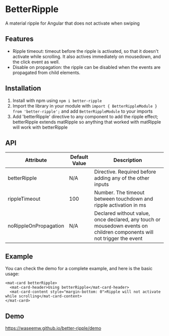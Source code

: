 # BetterRipple

A material ripple for Angular that does not activate when swiping

## Features

- Ripple timeout: timeout before the ripple is activated, so that it doesn't activate while scrolling. It also actives immediately on mousedown, and the click event as
  well.
- Disable on propagation: the ripple can be disabled when the events are propagated from child elements.

## Installation

1. Install with npm using `npm i better-ripple`
2. Import the library in your module with `import { BetterRippleModule } from 'better-ripple';` and add `BetterRippleModule` to your imports
3. Add 'betterRipple' directive to any component to add the ripple effect; betterRipple extends matRipple so anything that worked with matRipple will work with betterRipple

## API

| Attribute             | Default Value  | Description
| --------------------- | -------------- | -------------------------------
| betterRipple          | N/A            | Directive. Required before adding any of the other inputs
| rippleTimeout         | 100            | Number. The timeout between touchdown and ripple activation in ms
| noRippleOnPropagation | N/A            | Declared without value, once declared, any touch or mousedown events on children components will not trigger the event

## Example

You can check the demo for a complete example, and here is the basic usage:

```angular2html
<mat-card betterRipple>
  <mat-card-header>Using betterRipple</mat-card-header>
  <mat-card-content style="margin-bottom: 0">Ripple will not activate while scrolling</mat-card-content>
</mat-card>
```

## Demo

<https://waseemw.github.io/better-ripple/demo>
